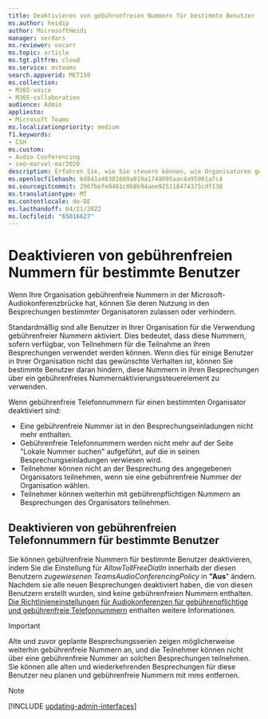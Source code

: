 ```yaml
---
title: Deaktivieren von gebührenfreien Nummern für bestimmte Benutzer
ms.author: heidip
author: MicrosoftHeidi
manager: serdars
ms.reviewer: oscarr
ms.topic: article
ms.tgt.pltfrm: cloud
ms.service: msteams
search.appverid: MET150
ms.collection:
- M365-voice
- M365-collaboration
audience: Admin
appliesto:
- Microsoft Teams
ms.localizationpriority: medium
f1.keywords:
- CSH
ms.custom:
- Audio Conferencing
- seo-marvel-mar2020
description: Erfahren Sie, wie Sie steuern können, wie Organisatoren gebührenfreie Nummern für ihre Besprechungen der Audiokonferenzbrücke verwenden können.
ms.openlocfilehash: 6d841a48381609a019a1749095aac4a95901a7c4
ms.sourcegitcommit: 296fbefe0481c0b8b94aee925118474375cdf138
ms.translationtype: MT
ms.contentlocale: de-DE
ms.lasthandoff: 04/21/2022
ms.locfileid: "65016627"
---
```

# <a name="disabling-toll-free-numbers-for-specific-teams-users"></a>Deaktivieren von gebührenfreien Nummern für bestimmte Benutzer

Wenn Ihre Organisation gebührenfreie Nummern in der Microsoft-Audiokonferenzbrücke hat, können Sie deren Nutzung in den Besprechungen bestimmter Organisatoren zulassen oder verhindern.  

Standardmäßig sind alle Benutzer in Ihrer Organisation für die Verwendung gebührenfreier Nummern aktiviert. Dies bedeutet, dass diese Nummern, sofern verfügbar, von Teilnehmern für die Teilnahme an ihren Besprechungen verwendet werden können. Wenn dies für einige Benutzer in Ihrer Organisation nicht das gewünschte Verhalten ist, können Sie bestimmte Benutzer daran hindern, diese Nummern in ihren Besprechungen über ein gebührenfreies Nummernaktivierungssteuerelement zu verwenden.

Wenn gebührenfreie Telefonnummern für einen bestimmten Organisator deaktiviert sind:

- Eine gebührenfreie Nummer ist in den Besprechungseinladungen nicht mehr enthalten.
- Gebührenfreie Telefonnummern werden nicht mehr auf der Seite "Lokale Nummer suchen" aufgeführt, auf die in seinen Besprechungseinladungen verwiesen wird.
- Teilnehmer können nicht an der Besprechung des angegebenen Organisators teilnehmen, wenn sie eine gebührenfreie Nummer der Organisation wählen.
- Teilnehmer können weiterhin mit gebührenpflichtigen Nummern an Besprechungen des Organisators teilnehmen.

## <a name="disabling-toll-free-numbers-for-specific-users"></a>Deaktivieren von gebührenfreien Telefonnummern für bestimmte Benutzer

Sie können gebührenfreie Nummern für bestimmte Benutzer deaktivieren, indem Sie die Einstellung für *AllowTollFreeDialIn* innerhalb der diesen Benutzern *zugewiesenen TeamsAudioConferencingPolicy* in **"Aus**" ändern. Nachdem sie alle neuen Besprechungen deaktiviert haben, die von diesen Benutzern erstellt wurden, sind keine gebührenfreien Nummern enthalten. [Die Richtlinieneinstellungen für Audiokonferenzen für gebührenpflichtige und gebührenfreie Telefonnummern](audio-conferencing-toll-free-numbers-policy.md) enthalten weitere Informationen.

> [!IMPORTANT]
> Alte und zuvor geplante Besprechungsserien zeigen möglicherweise weiterhin gebührenfreie Nummern an, und die Teilnehmer können nicht über eine gebührenfreie Nummer an solchen Besprechungen teilnehmen. Sie können alle alten und wiederkehrenden Besprechungen für diese Benutzer neu planen und gebührenfreie Nummern mit mms entfernen.

> [!Note]
> [!INCLUDE [updating-admin-interfaces](includes/updating-admin-interfaces.md)]
